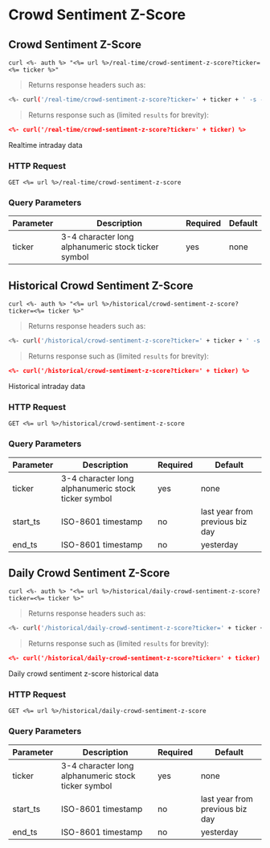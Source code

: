 
# Crowd Sentiment Z-Score


## Crowd Sentiment Z-Score

```shell
curl <%- auth %> "<%= url %>/real-time/crowd-sentiment-z-score?ticker=<%= ticker %>"
```

> Returns response headers such as:

```bash
<%- curl('/real-time/crowd-sentiment-z-score?ticker=' + ticker + ' -s -D- -o/dev/null') %>
```

> Returns response such as (limited `results` for brevity):

```json
<%- curl('/real-time/crowd-sentiment-z-score?ticker=' + ticker) %>
```

Realtime intraday data

### HTTP Request

`GET <%= url %>/real-time/crowd-sentiment-z-score`

### Query Parameters

Parameter | Description | Required | Default
--------- | ----------- | -------- | -------
ticker | 3-4 character long alphanumeric stock ticker symbol | yes | none



## Historical Crowd Sentiment Z-Score

```shell
curl <%- auth %> "<%= url %>/historical/crowd-sentiment-z-score?ticker=<%= ticker %>"
```

> Returns response headers such as:

```bash
<%- curl('/historical/crowd-sentiment-z-score?ticker=' + ticker + ' -s -D- -o/dev/null') %>
```

> Returns response such as (limited `results` for brevity):

```json
<%- curl('/historical/crowd-sentiment-z-score?ticker=' + ticker) %>
```

Historical intraday data

### HTTP Request

`GET <%= url %>/historical/crowd-sentiment-z-score`

### Query Parameters

Parameter | Description | Required | Default
--------- | ----------- | -------- | -------
ticker | 3-4 character long alphanumeric stock ticker symbol | yes | none
start_ts | ISO-8601 timestamp | no | last year from previous biz day
end_ts | ISO-8601 timestamp | no | yesterday


## Daily Crowd Sentiment Z-Score

```shell
curl <%- auth %> "<%= url %>/historical/daily-crowd-sentiment-z-score?ticker=<%= ticker %>"
```

> Returns response headers such as:

```bash
<%- curl('/historical/daily-crowd-sentiment-z-score?ticker=' + ticker + ' -s -D- -o/dev/null') %>
```

> Returns response such as (limited `results` for brevity):

```json
<%- curl('/historical/daily-crowd-sentiment-z-score?ticker=' + ticker) %>
```

Daily crowd sentiment z-score historical data

### HTTP Request

`GET <%= url %>/historical/daily-crowd-sentiment-z-score`

### Query Parameters

Parameter | Description | Required | Default
--------- | ----------- | -------- | -------
ticker | 3-4 character long alphanumeric stock ticker symbol | yes | none
start_ts | ISO-8601 timestamp | no | last year from previous biz day
end_ts | ISO-8601 timestamp | no | yesterday
